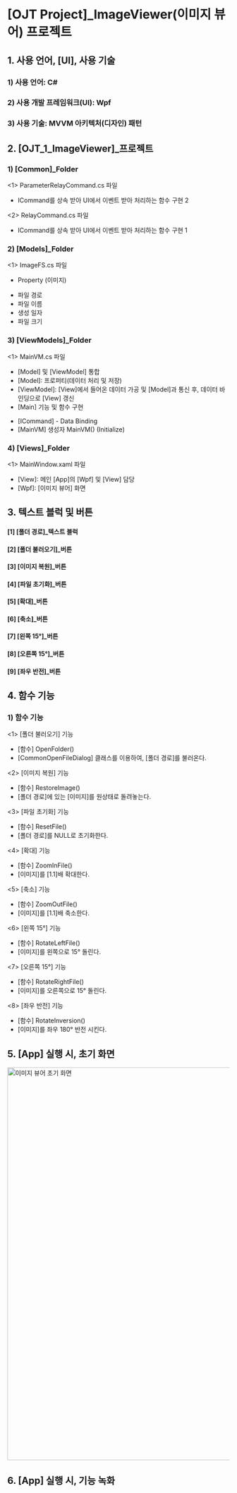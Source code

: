 # [OJT Project]_ImageViewer(이미지 뷰어) 프로젝트


## 1. 사용 언어, [UI], 사용 기술
### 1) 사용 언어: C#
### 2) 사용 개발 프레임워크(UI): Wpf
### 3) 사용 기술: MVVM 아키텍처(디자인) 패턴




## 2. [OJT_1_ImageViewer]_프로젝트
### 1) [Common]_Folder
   <1> ParameterRelayCommand.cs 파일
   - ICommand를 상속 받아 UI에서 이벤트 받아 처리하는 함수 구현 2
     
   <2> RelayCommand.cs 파일
   - ICommand를 상속 받아 UI에서 이벤트 받아 처리하는 함수 구현 1

     
### 2) [Models]_Folder
   <1> ImageFS.cs 파일
   - Property (이미지)
   * 파일 경로
   * 파일 이름
   * 생성 일자
   * 파일 크기

   
### 3) [ViewModels]_Folder
   <1> MainVM.cs 파일
   - [Model] 및 [ViewModel] 통합
   - [Model]: 프로퍼티(데이터 처리 및 저장)
   - [ViewModel]: [View]에서 들어온 데이터 가공 및 [Model]과 통신 후, 데이터 바인딩으로 [View] 갱신
   - [Main] 기능 및 함수 구현
   * [ICommand] - Data Binding
   * [MainVM] 생성자 MainVM() (Initialize)

     
### 4) [Views]_Folder
   <1> MainWindow.xaml 파일
   - [View]: 메인 [App]의 [Wpf] 및 [View] 담당
   - [Wpf]: [이미지 뷰어] 화면




## 3. 텍스트 블럭 및 버튼
#### [1] [폴더 경로]_텍스트 블럭

#### [2] [폴더 불러오기]_버튼

#### [3] [이미지 복원]_버튼

#### [4] [파일 초기화]_버튼

#### [5] [확대]_버튼

#### [6] [축소]_버튼

#### [7] [왼쪽 15°]_버튼

#### [8] [오른쪽 15°]_버튼

#### [9] [좌우 반전]_버튼




## 4. 함수 기능
### 1) 함수 기능
   <1> [폴더 불러오기] 기능
   - [함수] OpenFolder()
   - [CommonOpenFileDialog] 클래스를 이용하여, [폴더 경로]를 불러온다.
     
   <2> [이미지 복원] 기능
   - [함수] RestoreImage()
   - [폴더 경로]에 있는 [이미지]를 원상태로 돌려놓는다.
     
   <3> [파일 초기화] 기능
   - [함수] ResetFile()
   - [폴더 경로]를 NULL로 초기화한다.
   
   <4> [확대] 기능
   - [함수] ZoomInFile()
   - [이미지]를 [1.1]배 확대한다.
   
   <5> [축소] 기능
   - [함수] ZoomOutFile()
   - [이미지]를 [1.1]배 축소한다.

   <6> [왼쪽 15°] 기능
   - [함수] RotateLeftFile()
   - [이미지]를 왼쪽으로 15° 돌린다.
   
   <7> [오른쪽 15°] 기능
   - [함수] RotateRightFile()
   - [이미지]를 오른쪽으로 15° 돌린다.
   
   <8> [좌우 반전] 기능
   - [함수] RotateInversion()
   - [이미지]를 좌우 180° 반전 시킨다.




## 5. [App] 실행 시, 초기 화면
<img width="891" alt="이미지 뷰어 초기 화면" src="https://github.com/Haseung-Song/OJT_1_ImageViewer/assets/63398933/22162013-7c80-43c7-a712-279260156c45">




## 6. [App] 실행 시, 기능 녹화




